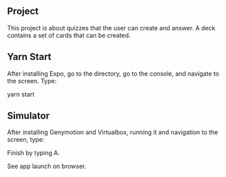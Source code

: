## Project

This project is about quizzes that the user can create and answer. A deck contains a set of cards that can be created.

## Yarn Start

After installing Expo, go to the directory, go to the console, and navigate to the screen. Type:

yarn start

## Simulator

After installing Genymotion and Virtualbox, running it and navigation to the screen, type:

Finish by typing A. 

See app launch on browser.
